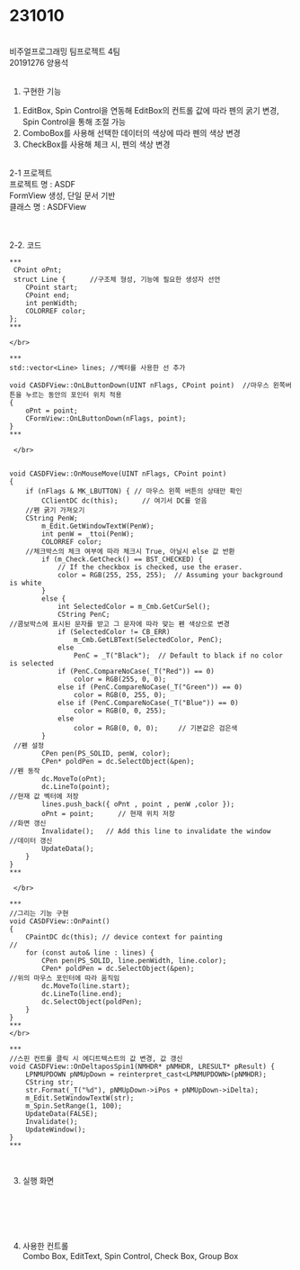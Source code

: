 # 231010</br>
</br>
비주얼프로그래밍 팀프로젝트 4팀</br>
20191276 양용석 </br>
</br>

1. 구현한 기능</br>
  1) EditBox, Spin Control을 연동해 EditBox의 컨트롤 값에 따라 펜의 굵기 변경, Spin Control을 통해 조절 가능</br>
  2) ComboBox를 사용해 선택한 데이터의 색상에 따라 펜의 색상 변경</br>
  3) CheckBox를 사용해 체크 시, 펜의 색상 변경</br>
</br>
2-1 프로젝트 </br>
 프로젝트 명 : ASDF  </br>
 FormView 생성, 단일 문서 기반  </br>
 클래스 명 : ASDFView  </br>
  </br>
   </br>
   
2-2. 코드</br>
```
*** 
 CPoint oPnt;
 struct Line {      //구조체 형성, 기능에 필요한 생성자 선언
	CPoint start;
	CPoint end;
	int penWidth;
	COLORREF color;
};
***

</br>

*** 
std::vector<Line> lines; //벡터를 사용한 선 추가

void CASDFView::OnLButtonDown(UINT nFlags, CPoint point)  //마우스 왼쪽버튼을 누르는 동안의 포인터 위치 적용  
{
	oPnt = point;
	CFormView::OnLButtonDown(nFlags, point);
}
***

 </br>
 

void CASDFView::OnMouseMove(UINT nFlags, CPoint point)
{
	if (nFlags & MK_LBUTTON) { // 마우스 왼쪽 버튼의 상태만 확인
		CClientDC dc(this);      // 여기서 DC를 얻음
  	//펜 굵기 가져오기
  	CString PenW;
		m_Edit.GetWindowTextW(PenW);
		int penW = _ttoi(PenW);
		COLORREF color;
    //체크박스의 체크 여부에 따라 체크시 True, 아닐시 else 값 반환
		if (m_Check.GetCheck() == BST_CHECKED) {
			// If the checkbox is checked, use the eraser.
			color = RGB(255, 255, 255);  // Assuming your background is white
		}
		else {
			int SelectedColor = m_Cmb.GetCurSel();
			CString PenC;
//콤보박스에 표시된 문자를 받고 그 문자에 따라 맞는 펜 색상으로 변경
			if (SelectedColor != CB_ERR)
				m_Cmb.GetLBText(SelectedColor, PenC);
			else
				PenC = _T("Black");  // Default to black if no color is selected
			if (PenC.CompareNoCase(_T("Red")) == 0)
				color = RGB(255, 0, 0);
			else if (PenC.CompareNoCase(_T("Green")) == 0)
				color = RGB(0, 255, 0);
			else if (PenC.CompareNoCase(_T("Blue")) == 0)
				color = RGB(0, 0, 255);
			else
				color = RGB(0, 0, 0);     // 기본값은 검은색 
		}
 //펜 설정
		CPen pen(PS_SOLID, penW, color);
		CPen* poldPen = dc.SelectObject(&pen);
//펜 동작
		dc.MoveTo(oPnt);
		dc.LineTo(point);
//현재 값 벡터에 저장
		lines.push_back({ oPnt , point , penW ,color });
		oPnt = point;      // 현재 위치 저장
//화면 갱신
		Invalidate();   // Add this line to invalidate the window
//데이터 갱신
		UpdateData();
	}
}
***

 </br>
 
***
//그리는 기능 구현
void CASDFView::OnPaint()
{
	CPaintDC dc(this); // device context for painting
//
	for (const auto& line : lines) {
		CPen pen(PS_SOLID, line.penWidth, line.color);
		CPen* poldPen = dc.SelectObject(&pen);
//위의 마우스 포인터에 따라 움직임
		dc.MoveTo(line.start);
		dc.LineTo(line.end);
		dc.SelectObject(poldPen);
	}
}
***
</br>

***
//스핀 컨트롤 클릭 시 에디트텍스트의 값 변경, 값 갱신
void CASDFView::OnDeltaposSpin1(NMHDR* pNMHDR, LRESULT* pResult) {
	LPNMUPDOWN pNMUpDown = reinterpret_cast<LPNMUPDOWN>(pNMHDR);
	CString str;
	str.Format(_T("%d"), pNMUpDown->iPos + pNMUpDown->iDelta);
	m_Edit.SetWindowTextW(str);
	m_Spin.SetRange(1, 100);
	UpdateData(FALSE);
	Invalidate();
	UpdateWindow();
}
***
```

   </br>

   3. 실행 화면 </br>

 </br>
 </br>
 </br>

  </br>

  4. 사용한 컨트롤 </br>
Combo Box, EditText, Spin Control, Check Box, Group Box  </br>

